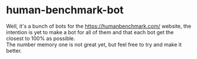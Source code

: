 # human-benchmark-bot
Well, it's a bunch of bots for the https://humanbenchmark.com/ website, the intention is yet to make a bot for all of them and that each bot get the closest to 100% as possible.  
The number memory one is not great yet, but feel free to try and make it better.

